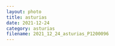 ```yaml
---
layout: photo
title: asturias
date: 2021-12-24
category: asturias
filename: 2021_12_24_asturias_P1200096
---
```


